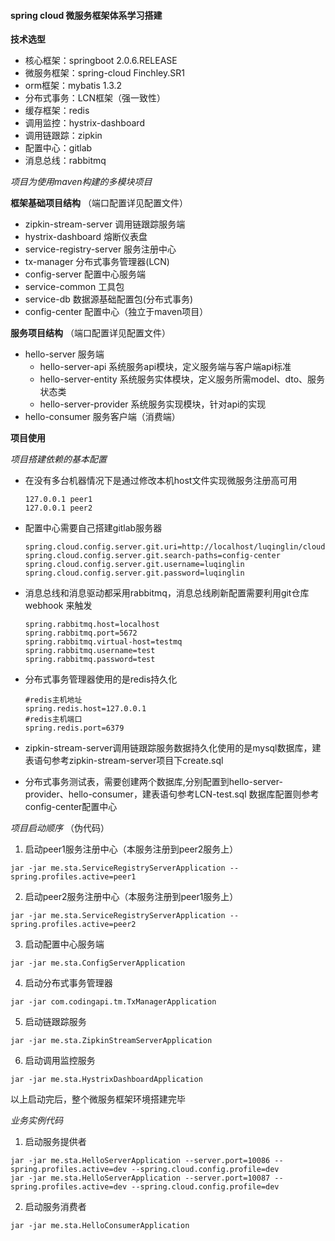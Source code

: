#### spring cloud 微服务框架体系学习搭建

**技术选型**
* 核心框架：springboot 2.0.6.RELEASE
* 微服务框架：spring-cloud Finchley.SR1
* orm框架：mybatis 1.3.2
* 分布式事务：LCN框架（强一致性）
* 缓存框架：redis
* 调用监控：hystrix-dashboard
* 调用链跟踪：zipkin
* 配置中心：gitlab
* 消息总线：rabbitmq


*项目为使用maven构建的多模块项目*


**框架基础项目结构**
（端口配置详见配置文件）
* zipkin-stream-server    调用链跟踪服务端
* hystrix-dashboard    熔断仪表盘
* service-registry-server    服务注册中心
* tx-manager    分布式事务管理器(LCN)
* config-server    配置中心服务端
* service-common    工具包
* service-db    数据源基础配置包(分布式事务)
* config-center 配置中心（独立于maven项目）

**服务项目结构**
（端口配置详见配置文件）
* hello-server    服务端
    * hello-server-api    系统服务api模块，定义服务端与客户端api标准
    * hello-server-entity    系统服务实体模块，定义服务所需model、dto、服务状态类
    * hello-server-provider  系统服务实现模块，针对api的实现
* hello-consumer  服务客户端（消费端）

**项目使用**

 *项目搭建依赖的基本配置*

* 在没有多台机器情况下是通过修改本机host文件实现微服务注册高可用
    ```
    127.0.0.1 peer1
    127.0.0.1 peer2
    ```
* 配置中心需要自己搭建gitlab服务器
    ```
    spring.cloud.config.server.git.uri=http://localhost/luqinglin/cloud.git
    spring.cloud.config.server.git.search-paths=config-center
    spring.cloud.config.server.git.username=luqinglin
    spring.cloud.config.server.git.password=luqinglin
    ```
* 消息总线和消息驱动都采用rabbitmq，消息总线刷新配置需要利用git仓库webhook 来触发
    ```
   spring.rabbitmq.host=localhost
   spring.rabbitmq.port=5672
   spring.rabbitmq.virtual-host=testmq
   spring.rabbitmq.username=test
   spring.rabbitmq.password=test
    ```
* 分布式事务管理器使用的是redis持久化
    ```
    #redis主机地址
    spring.redis.host=127.0.0.1
    #redis主机端口
    spring.redis.port=6379
    ```
* zipkin-stream-server调用链跟踪服务数据持久化使用的是mysql数据库，建表语句参考zipkin-stream-server项目下create.sql

* 分布式事务测试表，需要创建两个数据库,分别配置到hello-server-provider、hello-consumer，建表语句参考LCN-test.sql
  数据库配置则参考config-center配置中心
  
  
 *项目启动顺序*
 （伪代码）
 
1. 启动peer1服务注册中心（本服务注册到peer2服务上）
```
jar -jar me.sta.ServiceRegistryServerApplication --spring.profiles.active=peer1
```
2. 启动peer2服务注册中心（本服务注册到peer1服务上）
```
jar -jar me.sta.ServiceRegistryServerApplication --spring.profiles.active=peer2
```
3. 启动配置中心服务端
```
jar -jar me.sta.ConfigServerApplication 
```
4. 启动分布式事务管理器
```
jar -jar com.codingapi.tm.TxManagerApplication
```
5. 启动链跟踪服务
```
jar -jar me.sta.ZipkinStreamServerApplication
```
6. 启动调用监控服务
```
jar -jar me.sta.HystrixDashboardApplication
```
以上启动完后，整个微服务框架环境搭建完毕


 *业务实例代码*
1. 启动服务提供者
 ```
 jar -jar me.sta.HelloServerApplication --server.port=10086 --spring.profiles.active=dev --spring.cloud.config.profile=dev
 jar -jar me.sta.HelloServerApplication --server.port=10087 --spring.profiles.active=dev --spring.cloud.config.profile=dev
 ``` 
2. 启动服务消费者
 ```
 jar -jar me.sta.HelloConsumerApplication
 ``` 



